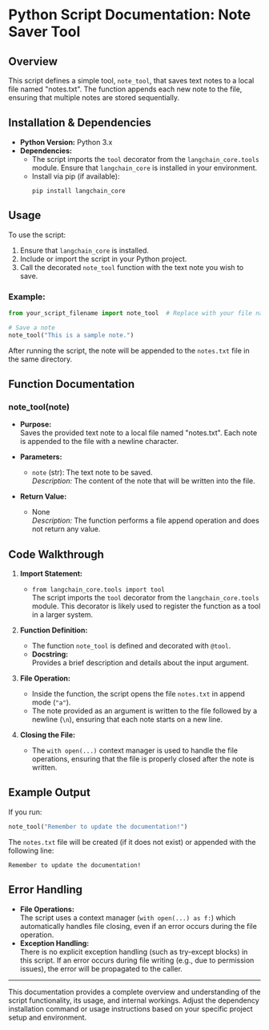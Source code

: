 # Python Script Documentation: Note Saver Tool

## Overview
This script defines a simple tool, `note_tool`, that saves text notes to a local file named "notes.txt". The function appends each new note to the file, ensuring that multiple notes are stored sequentially.

## Installation & Dependencies
- **Python Version:** Python 3.x  
- **Dependencies:**  
  - The script imports the `tool` decorator from the `langchain_core.tools` module. Ensure that `langchain_core` is installed in your environment.  
  - Install via pip (if available):
    ```
    pip install langchain_core
    ```

## Usage
To use the script:
1. Ensure that `langchain_core` is installed.
2. Include or import the script in your Python project.
3. Call the decorated `note_tool` function with the text note you wish to save.

### Example:
```python
from your_script_filename import note_tool  # Replace with your file name

# Save a note
note_tool("This is a sample note.")
```
After running the script, the note will be appended to the `notes.txt` file in the same directory.

## Function Documentation

### note_tool(note)
- **Purpose:**  
  Saves the provided text note to a local file named "notes.txt". Each note is appended to the file with a newline character.

- **Parameters:**  
  - `note` (str): The text note to be saved.  
    *Description:* The content of the note that will be written into the file.

- **Return Value:**  
  - None  
    *Description:* The function performs a file append operation and does not return any value.

## Code Walkthrough
1. **Import Statement:**
   - `from langchain_core.tools import tool`  
     The script imports the `tool` decorator from the `langchain_core.tools` module. This decorator is likely used to register the function as a tool in a larger system.

2. **Function Definition:**
   - The function `note_tool` is defined and decorated with `@tool`.  
   - **Docstring:**  
     Provides a brief description and details about the input argument.
   
3. **File Operation:**
   - Inside the function, the script opens the file `notes.txt` in append mode (`"a"`).  
   - The note provided as an argument is written to the file followed by a newline (`\n`), ensuring that each note starts on a new line.

4. **Closing the File:**
   - The `with open(...)` context manager is used to handle the file operations, ensuring that the file is properly closed after the note is written.

## Example Output
If you run:
```python
note_tool("Remember to update the documentation!")
```
The `notes.txt` file will be created (if it does not exist) or appended with the following line:
```
Remember to update the documentation!
```

## Error Handling
- **File Operations:**  
  The script uses a context manager (`with open(...) as f:`) which automatically handles file closing, even if an error occurs during the file operation.
- **Exception Handling:**  
  There is no explicit exception handling (such as try-except blocks) in this script. If an error occurs during file writing (e.g., due to permission issues), the error will be propagated to the caller.

---

This documentation provides a complete overview and understanding of the script functionality, its usage, and internal workings. Adjust the dependency installation command or usage instructions based on your specific project setup and environment.